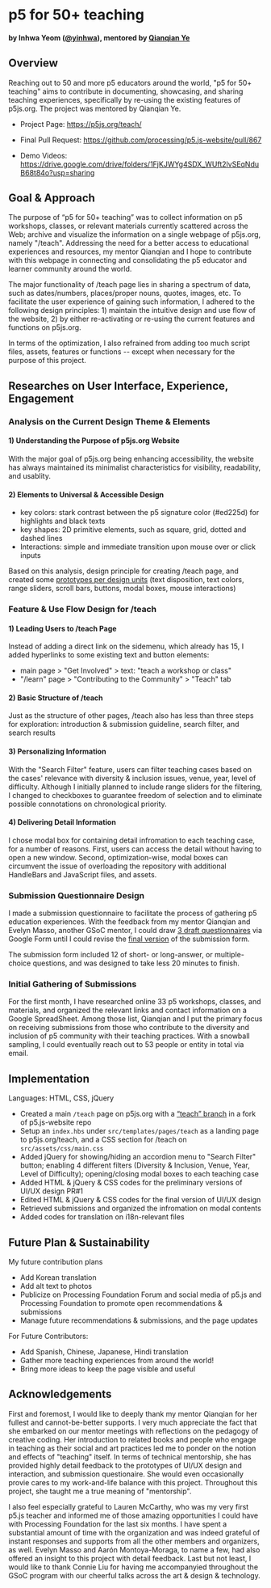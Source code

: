 # p5 for 50+ teaching
#### by Inhwa Yeom ([@yinhwa](https://github.com/yinhwa)), mentored by [Qianqian Ye](https://qianqian-ye.com) 


## Overview

Reaching out to 50 and more p5 educators around the world, "p5 for 50+ teaching" aims to contribute in documenting, showcasing, and sharing teaching experiences, specifically by re-using the existing features of p5js.org. The project was mentored by Qianqian Ye.

* Project Page: https://p5js.org/teach/

* Final Pull Request: https://github.com/processing/p5.js-website/pull/867

* Demo Videos: https://drive.google.com/drive/folders/1FjKJWYg4SDX_WUft2lvSEqNduB68t84o?usp=sharing


## Goal & Approach

The purpose of “p5 for 50+ teaching” was to collect information on p5 workshops, classes, or relevant materials currently scattered across the Web; archive and visualize the information on a single webpage of p5js.org, namely "/teach". Addressing the need for a better access to educational experiences and resources, my mentor Qianqian and I hope to contribute with this webpage in connecting and consolidating the p5 educator and learner community around the world.

The major functionality of /teach page lies in sharing a spectrum of data, such as dates/numbers, places/proper nouns, quotes, images, etc. To facilitate the user experience of gaining such information, I adhered to the following design principles: 1) maintain the intuitive design and use flow of the website, 2) by either re-activating or re-using the current features and functions on p5js.org.  

In terms of the optimization, I also refrained from adding too much script files, assets, features or functions -- except when necessary for the purpose of this project.


## Researches on User Interface, Experience, Engagement

### Analysis on the Current Design Theme & Elements

#### 1) Understanding the Purpose of p5js.org Website
With the major goal of p5js.org being enhancing accessibility, the website has always maintained its minimalist characteristics for visibility, readability, and usablity.

#### 2) Elements to Universal & Accessible Design
- key colors: stark contrast between the p5 signature color (#ed225d) for highlights and black texts
- key shapes: 2D primitive elements, such as square, grid, dotted and dashed lines 
- Interactions: simple and immediate transition upon mouse over or click inputs

Based on this analysis, design principle for creating /teach page, and created some [prototypes per design units](https://drive.google.com/drive/folders/1cz5nJSW-IvA4wB6KvzRQkyU47qMcWUd_?usp=sharing) (text disposition, text colors, range sliders, scroll bars, buttons, modal boxes, mouse interactions)

### Feature & Use Flow Design for /teach 

#### 1) Leading Users to /teach Page
Instead of adding a direct link on the sidemenu, which already has 15, I added hyperlinks to some existing text and button elements:
- main page > "Get Involved" > text: "teach a workshop or class"
- "/learn" page > "Contributing to the Community" > "Teach" tab

#### 2) Basic Structure of /teach 
Just as the structure of other pages, /teach also has less than three steps for exploration: introduction & submission guideline, search filter, and search results

#### 3) Personalizing Information
With the "Search Filter" feature, users can filter teaching cases based on the cases' relevance with diversity & inclusion issues, venue, year, level of difficulty. Although I initially planned to include range sliders for the filtering, I changed to checkboxes to guarantee freedom of selection and to eliminate possible connotations on chronological priority.

#### 4) Delivering Detail Information
I chose modal box for containing detail infromation to each teaching case, for a number of reasons. First, users can access the detail without having to open a new window. Second, optimization-wise, modal boxes can circumvent the issue of overloading the repository with additional HandleBars and JavaScript files, and assets. 


### Submission Questionnaire Design

I made a submission questionnaire to facilitate the process of gathering p5 education experiences. With the feedback from my mentor Qianqian and Evelyn Masso, another GSoC mentor, I could draw [3 draft questionnaires](https://drive.google.com/drive/folders/1fJCEm1aR4f15XYroZiRkw1vhKeg9Je-x?usp=sharing) via Google Form until I could revise the [final version](https://docs.google.com/forms/d/1IKjaWXznJtLqjLw12-yXrckcMy2lWV92jl8H5gA7m_Q/edit?usp=sharing) of the submission form.

The submission form included 12 of short- or long-answer, or multiple-choice questions, and was designed to take less 20 minutes to finish. 

### Initial Gathering of Submissions

For the first month, I have researched online 33 p5 workshops, classes, and materials, and organized the relevant links and contact information on a Google SpreadSheet. Among those list, Qianqian and I put the primary focus on receiving submissions from those who contribute to the diversity and inclusion of p5 community with their teaching practices. With a snowball sampling, I could eventually reach out to 53 people or entity in total via email.


## Implementation

Languages: HTML, CSS, jQuery

- Created a main `/teach` page on p5js.org with a [“teach” branch](https://github.com/yinhwa/p5.js-website/tree/teach) in a fork of p5.js-website repo
- Setup an `index.hbs` under `src/templates/pages/teach` as a landing page to p5js.org/teach, and a CSS section for /teach on `src/assets/css/main.css`
- Added jQuery for showing/hiding an accordion menu to "Search Filter" button; enabling 4 different filters (Diversity & Inclusion, Venue, Year, Level of Difficulty); opening/closing modal boxes to each teaching case
- Added HTML & jQuery & CSS codes for the preliminary versions of UI/UX design PR#1
- Edited HTML & jQuery & CSS codes for the final version of UI/UX design
- Retrieved submissions and organized the infromation on modal contents
- Added codes for translation on i18n-relevant files 

## Future Plan & Sustainability

My future contribution plans
- Add Korean translation
- Add alt text to photos
- Publicize on Processing Foundation Forum and social media of p5.js and Processing Foundation to promote open recommendations & submissions
- Manage future recommendations & submissions, and the page updates

For Future Contributors:
- Add Spanish, Chinese, Japanese, Hindi translation
- Gather more teaching experiences from around the world!
- Bring more ideas to keep the page visible and useful


## Acknowledgements

First and foremost, I would like to deeply thank my mentor Qianqian for her fullest and cannot-be-better supports. I very much appreciate the fact that she embarked on our mentor meetings with  reflections on the pedagogy of creative coding. Her introduction to related books and people who engage in teaching as their social and art practices led me to ponder on the notion and effects of "teaching" itself. In terms of technical mentorship, she has provided highly detail feedback to the prototypes of UI/UX design and interaction, and submission questionaire. She would even occasionally provie cares to my work-and-life balance with this project. Throughout this project, she taught me a true meaning of "mentorship".

I also feel especially grateful to Lauren McCarthy, who was my very first p5.js teacher and informed me of those amazing opportunities I could have with Processing Foundation for the last six months. I have spent a substantial amount of time with the organization and was indeed grateful of instant responses and supports from all the other members and organizers, as well. Evelyn Masso and Aarón  Montoya-Moraga, to name a few, had also offered an insight to this project with detail feedback. Last but not least, I would like to thank Connie Liu for having me accompanyied throughout the GSoC program with our cheerful talks across the art & design & technology.  
